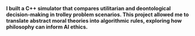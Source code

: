 **I built a C++ simulator that compares utilitarian and deontological decision-making in trolley problem scenarios. This project allowed me to translate abstract moral theories into algorithmic rules, exploring how philosophy can inform AI ethics.**
